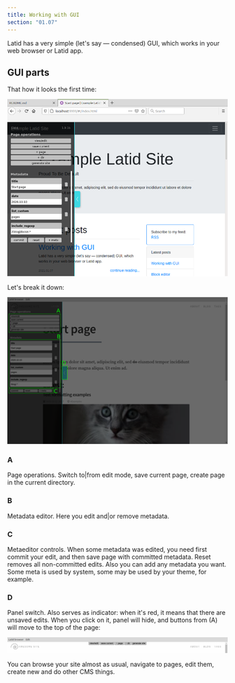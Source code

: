 ```yaml
---
title: Working with GUI
section: "01.07"
---
```

Latid has a very simple (let's say — condensed) GUI, which works in 
your web browser or Latid app.
<!--cut-->

GUI parts
---------
That how it looks the first time:

![](../pix/main_gui.png)

Let's break it down:

![](../pix/gui_scheme.png)

### A
Page operations. Switch to|from edit mode, save current page, create page in the current directory.

### B
Metadata editor. Here you edit and|or remove metadata.

### C
Metaeditor controls. When some metadata was edited, you need first commit your edit, and then save page with committed metadata. Reset removes all non-committed edits. Also you can add any metadata you want. Some meta is used by system, some may be used by your theme, for example.

### D
Panel switch. Also serves as indicator: when it's red, it means that there are unsaved edits. When you click on it, panel will hide, and buttons from (A) will move to the top of the page:

![](../pix/gui_collapsed_top.png)

You can browse your site almost as usual, navigate to pages, edit them, create new and do other CMS things.
